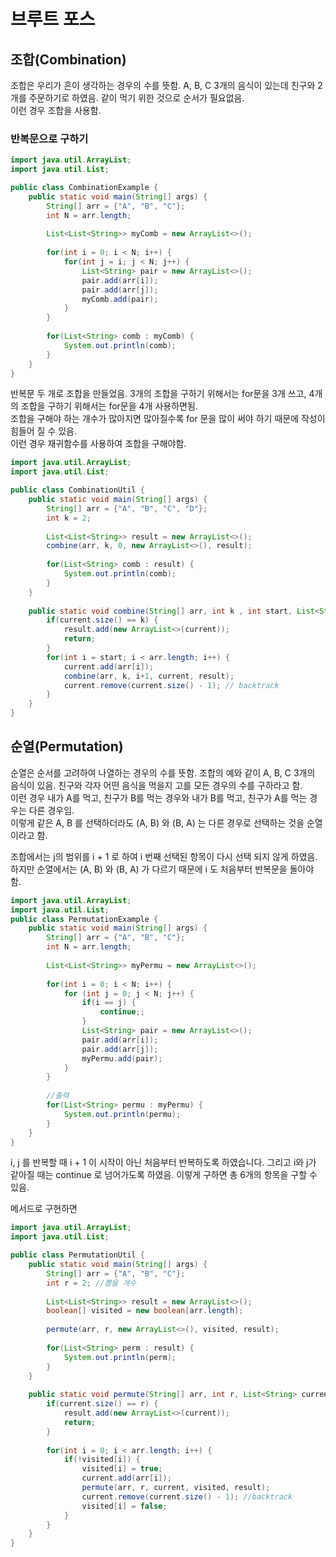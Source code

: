 # 브루트 포스

## 조합(Combination)
조합은 우리가 흔이 생각하는 경우의 수를 뜻함. A, B, C 3개의 음식이 있는데 친구와 2개를 주문하기로 하였음. 같이 먹기 위한 것으로 순서가 필요없음.
<br/>
이런 경우 조합을 사용함.

### 반복문으로 구하기

```java
import java.util.ArrayList;
import java.util.List;

public class CombinationExample {
    public static void main(String[] args) {
        String[] arr = {"A", "B", "C"};
        int N = arr.length;
        
        List<List<String>> myComb = new ArrayList<>();
        
        for(int i = 0; i < N; i++) {
            for(int j = i; j < N; j++) {
                List<String> pair = new ArrayList<>();
                pair.add(arr[i]);
                pair.add(arr[j]);
                myComb.add(pair);
            }
        }
        
        for(List<String> comb : myComb) {
            System.out.println(comb);
        }
    }
}
```

반복문 두 개로 조합을 만들었음. 3개의 조합을 구하기 위해서는 for문을 3개 쓰고, 4개의 조합을 구하기 위해서는 for문을 4개 사용하면됨.<br/>
조합을 구해야 하는 개수가 많아지면 많아질수록 for 문을 많이 써야 하기 때문에 작성이 힘들어 질 수 있음.<br/>
이런 경우 재귀함수를 사용하여 조합을 구해야함.

```java
import java.util.ArrayList;
import java.util.List;

public class CombinationUtil {
    public static void main(String[] args) {
        String[] arr = {"A", "B", "C", "D"};
        int k = 2;
        
        List<List<String>> result = new ArrayList<>();
        combine(arr, k, 0, new ArrayList<>(), result);
        
        for(List<String> comb : result) {
            System.out.println(comb);
        }
    }
    
    public static void combine(String[] arr, int k , int start, List<String> current, List<List<String>> result) {
        if(current.size() == k) {
            result.add(new ArrayList<>(current));
            return;
        }
        for(int i = start; i < arr.length; i++) {
            current.add(arr[i]);
            combine(arr, k, i+1, current, result);
            current.remove(current.size() - 1); // backtrack
        }
    }
}
```

## 순열(Permutation)
순열은 순서를 고려하여 나열하는 경우의 수를 뜻함. 조합의 예와 같이 A, B, C 3개의 음식이 있음. 친구와 각자 어떤 음식을 먹을지 고를 모든 경우의 수를 구하라고 함.<br/>
이런 경우 내가 A를 먹고, 친구가 B를 먹는 경우와 내가 B를 먹고, 친구가 A를 먹는 경우는 다른 경우임.<br/>
이렇게 같은 A, B 를 선택하더라도 (A, B) 와 (B, A) 는 다른 경우로 선택하는 것을 순열이라고 함.

조합에서는 j의 범위를 i + 1 로 하여 i 번째 선택된 항목이 다시 선택 되지 않게 하였음. 하지만 순열에서는 (A, B) 와 (B, A) 가 다르기 때문에 i 도 처음부터 반복문을 돌아야 함.<br/>

```java
import java.util.ArrayList;
import java.util.List;
public class PermutationExample {
    public static void main(String[] args) {
        String[] arr = {"A", "B", "C"};
        int N = arr.length;
        
        List<List<String>> myPermu = new ArrayList<>();
        
        for(int i = 0; i < N; i++) {
            for (int j = 0; j < N; j++) {
                if(i == j) {
                    continue;;
                }
                List<String> pair = new ArrayList<>();
                pair.add(arr[i]);
                pair.add(arr[j]);
                myPermu.add(pair);
            }
        }
        
        //출력
        for(List<String> permu : myPermu) {
            System.out.println(permu);
        }
    }
}
```
i, j 를 반복할 때 i + 1 이 시작이 아닌 처음부터 반복하도록 하였습니다. 그리고 i와 j가 같아질 때는 continue 로 넘어가도록 하였음.
이렇게 구하면 총 6개의 항목을 구할 수 있음.

메서드로 구현하면

```java
import java.util.ArrayList;
import java.util.List;

public class PermutationUtil {
    public static void main(String[] args) {
        String[] arr = {"A", "B", "C"};
        int r = 2; //뽑을 개수
        
        List<List<String>> result = new ArrayList<>();
        boolean[] visited = new boolean[arr.length];
        
        permute(arr, r, new ArrayList<>(), visited, result);
        
        for(List<String> perm : result) {
            System.out.println(perm);
        }
    }
    
    public static void permute(String[] arr, int r, List<String> current, boolean[] visited, List<List<String>> result) {
        if(current.size() == r) {
            result.add(new ArrayList<>(current));
            return;
        }
        
        for(int i = 0; i < arr.length; i++) {
            if(!visited[i]) {
                visited[i] = true;
                current.add(arr[i]);
                permute(arr, r, current, visited, result);
                current.remove(current.size() - 1); //backtrack
                visited[i] = false;
            }
        }
    }
}
```

